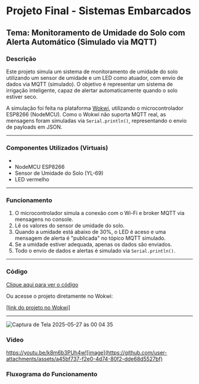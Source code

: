 # Projeto Final - Sistemas Embarcados 

## Tema: Monitoramento de Umidade do Solo com Alerta Automático (Simulado via MQTT) 

### Descrição 

Este projeto simula um sistema de monitoramento de umidade do solo utilizando um sensor de umidade e um LED como atuador, com envio de dados via MQTT (simulado). O objetivo é representar um sistema de irrigação inteligente, capaz de alertar automaticamente quando o solo estiver seco. 

A simulação foi feita na plataforma [Wokwi](https://wokwi.com/), utilizando o microcontrolador ESP8266 (NodeMCU). Como o Wokwi não suporta MQTT real, as mensagens foram simuladas via `Serial.println()`, representando o envio de payloads em JSON. 

--- 

### Componentes Utilizados (Virtuais) 
- 
- NodeMCU ESP8266 
- Sensor de Umidade do Solo (YL-69) 
- LED vermelho 

--- 

### Funcionamento 

1. O microcontrolador simula a conexão com o Wi-Fi e broker MQTT via mensagens no console. 
2. Lê os valores do sensor de umidade do solo. 
3. Quando a umidade está abaixo de 30%, o LED é aceso e uma mensagem de alerta é "publicada" no tópico MQTT simulado. 
4. Se a umidade estiver adequada, apenas os dados são enviados. 
5. Todo o envio de dados e alertas é simulado via `Serial.println()`. 


--- 

### Código 

[Clique aqui para ver o código](./codigo.ino) 


Ou acesse o projeto diretamente no Wokwi: 

[[link do projeto no Wokwi] ](https://wokwi.com/projects/432073488463801345)

--- 
![Captura de Tela 2025-05-27 às 00 04 35](https://github.com/user-attachments/assets/c5b9f6f4-4aff-4419-af3f-e9c998eade5c)

### Video
https://youtu.be/k8m6b3PUh4w![image](https://github.com/user-attachments/assets/a45bf737-f2e0-4d74-80f2-dde68d5527bf)

### Fluxograma do Funcionamento
